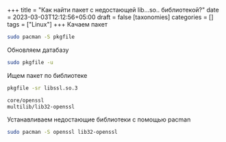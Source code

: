 +++
title = "Как найти пакет с недостающей lib...so.. библиотекой?"
date = 2023-03-03T12:12:56+05:00
draft = false
[taxonomies]
categories = []
tags = ["Linux"]
+++
Качаем пакет
```bash
sudo pacman -S pkgfile
```

Обновляем датабазу
```bash
sudo pkgfile -u
```

Ищем пакет по библиотеке
```bash
pkgfile -sr libssl.so.3
```
```sh
core/openssl
multilib/lib32-openssl
```
Устанавливаем недостающие библиотеки с помощью pacman
```bash
sudo pacman -S openssl lib32-openssl
```

